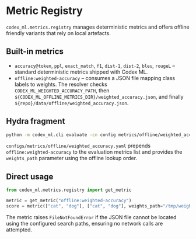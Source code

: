 # Metric Registry

`codex_ml.metrics.registry` manages deterministic metrics and offers offline
friendly variants that rely on local artefacts.

## Built-in metrics

- `accuracy@token`, `ppl`, `exact_match`, `f1`, `dist-1`, `dist-2`, `bleu`,
  `rougeL` – standard deterministic metrics shipped with Codex ML.
- `offline:weighted-accuracy` – consumes a JSON file mapping class labels to
  weights. The resolver checks `CODEX_ML_WEIGHTED_ACCURACY_PATH`, then
  `${CODEX_ML_OFFLINE_METRICS_DIR}/weighted_accuracy.json`, and finally
  `${repo}/data/offline/weighted_accuracy.json`.

## Hydra fragment

```bash
python -m codex_ml.cli evaluate -cn config metrics/offline/weighted_accuracy
```

`configs/metrics/offline/weighted_accuracy.yaml` prepends
`offline:weighted-accuracy` to the evaluation metrics list and provides the
`weights_path` parameter using the offline lookup order.

## Direct usage

```python
from codex_ml.metrics.registry import get_metric

metric = get_metric("offline:weighted-accuracy")
score = metric(["cat", "dog"], ["cat", "dog"], weights_path="/tmp/weights.json")
```

The metric raises `FileNotFoundError` if the JSON file cannot be located using
the configured search paths, ensuring no network calls are attempted.

